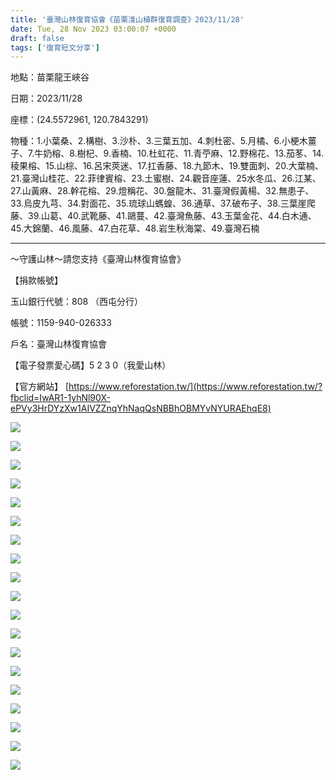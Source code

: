 ```yaml
---
title: '臺灣山林復育協會《苗栗淺山植群復育調查》2023/11/28'
date: Tue, 28 Nov 2023 03:00:07 +0000
draft: false
tags: ['復育短文分享']
---
```


地點：苗栗龍王峽谷

日期：2023/11/28

座標：(24.5572961, 120.7843291)

物種：1.小葉桑、2.構樹、3.沙朴、3.三葉五加、4.刺杜密、5.月橘、6.小梗木薑子、7.牛奶榕、8.樹杞、9.香楠、10.杜虹花、11.青苧麻、12.野棉花、13.茄苳、14.稜果榕、15.山棕、16.呂宋莢迷、17.扛香藤、18.九節木、19.雙面刺、20.大葉楠、21.臺灣山桂花、22.菲律賓榕、23.土蜜樹、24.觀音座蓮、25水冬瓜、26.江某、27.山黃麻、28.幹花榕、29.燈稱花、30.盤龍木、31.臺灣假黃楊、32.無患子、33.烏皮九芎、34.對面花、35.琉球山螞蝗、36.通草、37.破布子、38.三葉崖爬藤、39.山葛、40.武靴藤、41.鷗蔓、42.臺灣魚藤、43.玉葉金花、44.白木通、45.大錦蘭、46.風藤、47.白花草、48.岩生秋海棠、49.臺灣石楠

* * *

～守護山林～請您支持《臺灣山林復育協會》

【捐款帳號】

玉山銀行代號：808 （西屯分行）

帳號：1159-940-026333

戶名：臺灣山林復育協會

【電子發票愛心碼】5 2 3 0（我愛山林）

【官方網站】 [https://www.reforestation.tw/](https://www.reforestation.tw/?fbclid=IwAR1-1yhNl90X-ePVy3HrDYzXw1AIVZZnqYhNaqQsNBBhOBMYvNYURAEhqE8)

![](https://www.reforestation.tw/wp-content/uploads/2024/01/399531433_7321822361170674_5796533837358037966_n.jpg)

![](https://www.reforestation.tw/wp-content/uploads/2024/01/406399396_7321823631170547_2567916396844296492_n-768x1024.jpg)

![](https://www.reforestation.tw/wp-content/uploads/2024/01/406401376_7321824274503816_1667249599542988063_n-768x1024.jpg)

![](https://www.reforestation.tw/wp-content/uploads/2024/01/406406958_7321825007837076_7397440381543021268_n-768x1024.jpg)

![](https://www.reforestation.tw/wp-content/uploads/2024/01/406415994_7321829774503266_5860457632262754796_n-768x1024.jpg)

![](https://www.reforestation.tw/wp-content/uploads/2024/01/406419059_7321823697837207_3127027510816191389_n-768x1024.jpg)

![](https://www.reforestation.tw/wp-content/uploads/2024/01/406424630_7321830097836567_8107897546625490064_n-768x1024.jpg)

![](https://www.reforestation.tw/wp-content/uploads/2024/01/406425318_7321823431170567_3509212986386634913_n-768x1024.jpg)

![](https://www.reforestation.tw/wp-content/uploads/2024/01/406427809_7321824371170473_9086862028262612679_n-768x1024.jpg)

![](https://www.reforestation.tw/wp-content/uploads/2024/01/406427834_7321830544503189_1200612973688253773_n-768x1024.jpg)

![](https://www.reforestation.tw/wp-content/uploads/2024/01/406433174_7321824934503750_4313818243742886788_n-768x1024.jpg)

![](https://www.reforestation.tw/wp-content/uploads/2024/01/406434330_7321829921169918_8195915025140893381_n-768x1024.jpg)

![](https://www.reforestation.tw/wp-content/uploads/2024/01/406465073_7321829697836607_9163242276737077762_n-768x1024.jpg)

![](https://www.reforestation.tw/wp-content/uploads/2024/01/406471990_7321825107837066_9112538141861083073_n-768x1024.jpg)

![](https://www.reforestation.tw/wp-content/uploads/2024/01/406480094_7321829557836621_3230916959835617116_n-768x1024.jpg)

![](https://www.reforestation.tw/wp-content/uploads/2024/01/406493098_7321824124503831_2012506772043292747_n-768x1024.jpg)

![](https://www.reforestation.tw/wp-content/uploads/2024/01/407158619_7321820704504173_3532524869631311512_n.jpg)

![](https://www.reforestation.tw/wp-content/uploads/2024/01/407342570_7321830297836547_3534035762059745796_n-768x1024.jpg)

![](https://www.reforestation.tw/wp-content/uploads/2024/01/407350340_7321830144503229_8927485317366347091_n-768x1024.jpg)